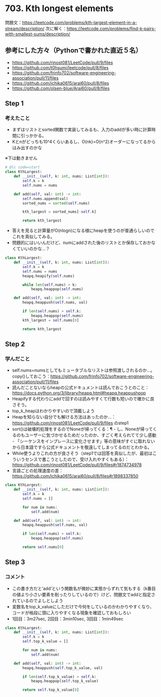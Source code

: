 # 703. Kth longest elements
問題文：https://leetcode.com/problems/kth-largest-element-in-a-stream/description/
次に解く：https://leetcode.com/problems/find-k-pairs-with-smallest-sums/description/

## 参考にした方々（Pythonで書かれた直近５名）
- https://github.com/rinost081/LeetCode/pull/9/files
- https://github.com/t0hsumi/leetcode/pull/8/files
- https://github.com/frinfo702/software-engineering-association/pull/11/files
- https://github.com/ichika0615/arai60/pull/8/files
- https://github.com/olsen-blue/Arai60/pull/8/files

## Step 1
### 考えたこと
- まずはリストとsorted関数で実装してみるも、入力のaddが多い時に計算時間に引っかかる。
- Kとnがどっちも10^4くらいあるし、O(nk)=O(n^2)オーダーになってるからはみ出すのかな

※下は動きません
```Python
# @lc code=start
class KthLargest:
    def __init__(self, k: int, nums: List[int]):
        self.k = k
        self.nums = nums

    def add(self, val: int) -> int:
        self.nums.append(val)
        sorted_nums = sorted(self.nums)

        kth_largest = sorted_nums[-self.k]

        return kth_largest
```
- 答えを見ると計算量がO(nlogn)になる様にheapを使うのが普通らしいのでこれを真似してみる。
- 問題的にはいいんだけど、numにaddされた後のリストとか保存しておかなくていいのかな…？

```Python
class KthLargest:
    def __init__(self, k: int, nums: List[int]):
        self.k = k
        self.nums = nums
        heapq.heapify(self.nums)

        while len(self.nums) > k:
            heapq.heappop(self.nums)

    def add(self, val: int) -> int:
        heapq.heappush(self.nums, val)

        if len(self.nums) > self.k:
            heapq.heappop(self.nums)
        kth_largest = self.nums[0]

        return kth_largest
```


## Step 2
### 学んだこと
- self.nums=numsとしてもミュータブルなリストは参照渡しされるのか…。copy()しておこう：https://github.com/frinfo702/software-engineering-association/pull/11/files
- 読んだことないならheapの公式ドキュメントは読んでおこうとのこと：https://docs.python.org/3/library/heapq.html#heapq.heappushpop
- Heapifyする代わりにaddで回すのは読みやすくて行数も短いので確かに良さそう。
- top_k_heapはわかりやすいので頂戴しよう
- Heapを知らない自分でも解ける方法はあったのか…：https://github.com/rinost081/LeetCode/pull/9/files のstep1
- sort()は破壊的処理をするのでNoneが帰ってくる：¶ - し、Noneが帰ってくるのもユーザーに気づかせるためだったのか、すごく考えられてて少し感動 - 「シーケンスをインプレースに変化させます」等の意味がすぐに取れないから日本語ですら公式ドキュメントを敬遠してしまってるのだとわかる。
- While使うよりこれの方が良さそう（step1では回答を真似したが、最初はこういうセンスで書こうとしたので、受け入れやすくもある）：https://github.com/rinost081/LeetCode/pull/9/files#r1874734978
- 言語ごとの処理速度の差：https://github.com/ichika0615/arai60/pull/8/files#r1898337850

```Python
class KthLargest:
    def __init__(self, k: int, nums: List[int]):
        self.k = k
        self.nums = []

        for num in nums:
            self.add(num)

    def add(self, val: int) -> int:
        heapq.heappush(self.nums, val)

        if len(self.nums) > self.k:
            heapq.heappop(self.nums)

        return self.nums[0]
```

## Step 3
### コメント

- この書き方だと’add’という関数名が微妙に実態からずれて気もする（k番目の値より小さい要素を削ったりしているので）けど、問題文でaddと指定されているのでよしとしよう
- 変数名をtop_k_valueにしただけで今何をしているのかわかりやすくなり、コードが格段に頭に入りやすくなる現象を確認しておもしろい
- 1回目：3m27sec, 2回目：3min10sec, 3回目：1min49sec

```Python
class KthLargest:
    def __init__(self, k: int, nums: List[int]):
        self.k = k
        self.top_k_value = []

        for num in nums:
            self.add(num)

    def add(self, val: int) -> int:
        heapq.heappush(self.top_k_value, val)

        if len(self.top_k_value) > self.k:
            heapq.heappop(self.top_k_value)

        return self.top_k_value[0]
```


